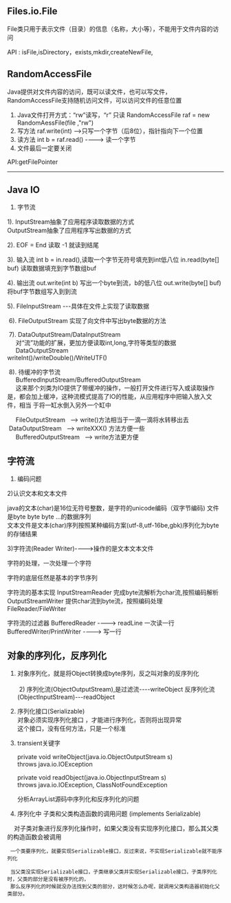 ## Files.io.File

File类只用于表示文件（目录）的信息（名称，大小等），不能用于文件内容的访问

API : isFile,isDirectory，exists,mkdir,createNewFile,
## RandomAccessFile
Java提供对文件内容的访问，既可以读文件，也可以写文件，RandomAccessFile支持随机访问文件，可以访问文件的任意位置
1. Java文件打开方式：“rw”读写，“r” 只读
RandomAccessFile raf = new RandomAessFile(file ,"rw")
2. 写方法
  raf.write(int)  -->只写一个字节（后8位），指针指向下一个位置
3. 读方法
  int b = raf.read() ----> 读一个字节
4. 文件最后一定要关闭

API:getFilePointer

-----------------
##  Java IO
1. 字节流
   
  1). InputStream抽象了应用程序读取数据的方式  
      OutputStream抽象了应用程序写出数据的方式
        
  2). EOF = End 读取 -1 就读到结尾
    
  3). 输入流
    int b = in.read(),读取一个字节无符号填充到int低八位
    in.read(byte[] buf) 读取数据填充到字节数组buf
      
  4). 输出流
    out.write(int b) 写出一个byte到流，b的低八位
    out.write(byte[] buf) 将buf字节数组写入到到流
      
  5). FileInputStream ---具体在文件上实现了读取数据
  
  6). FileOutputStream 实现了向文件中写出byte数据的方法

  7). DataOutputStream/DataInputStream    
      对“流”功能的扩展，更加方便读取int,long,字符等类型的数据  
      DataOutputStream  
        writeInt()/writeDouble()/WriteUTF()  
        
  8). 待缓冲的字节流  
      BufferedInputStream/BufferedOutputStream  
      这来那个刘类为IO提供了带缓冲的操作，一般打开文件进行写入或读取操作是，都会加上缓冲，这种流模式提高了IO的性能，从应用程序中把输入放入文件，相当
      于将一缸水倒入另外一个缸中   
      
      FileOutputStream   --> write()方法相当于一滴一滴将水转移出去
      DataOutputStream   --> writeXXX() 方法方便一些  
      BufferedOutputStream   --> write方法更方便

## 字符流
 1) 编码问题 
  
 2)认识文本和文本文件 
 
 java的文本(char)是16位无符号整数，是字符的unicode编码（双字节编码)
    文件是byte byte byte ...的数据序列  
    文本文件是文本(char)序列按照某种编码方案(utf-8,utf-16be,gbk)序列化为byte的存储结果  
    
 3)字符流(Reader Writer)---->操作的是文本文本文件
 
  字符的处理，一次处理一个字符  
  
  字符的底层任然是基本的字节序列
  
  字符流的基本实现
     InputStreamReader   完成byte流解析为char流,按照编码解析
     OutputStreamWriter  提供char流到byte流，按照编码处理  
     FileReader/FileWriter
         
   字符流的过滤器
     BufferedReader   ----> readLine 一次读一行
     BufferedWriter/PrintWriter   ----> 写一行    

## 对象的序列化，反序列化   
  
  1) 对象序列化，就是将Object转换成byte序列，反之叫对象的反序列化   
     
  2) 序列化流(ObjectOutputStream),是过滤流----writeObject
     反序列化流(ObjectInputStream)---readObject
   
  3) 序列化接口(Serializable)   
     对象必须实现序列化接口 ，才能进行序列化，否则将出现异常    
     这个接口，没有任何方法，只是一个标准
   
  4) transient关键字    
  
      private void writeObject(java.io.ObjectOutputStream s)    
              throws java.io.IOException
                
      private void readObject(java.io.ObjectInputStream s)  
              throws java.io.IOException, ClassNotFoundException    
  
     分析ArrayList源码中序列化和反序列化的问题

  5) 序列化中 子类和父类构造函数的调用问题 (implements Serializable)  
  
     对子类对象进行反序列化操作时，如果父类没有实现序列化接口，那么其父类的构造函数会被调用    
     
     一个类要序列化，就要实现Serializable接口，反过来说，不实现Serializable就不能序列化

     当父类没实现Serializable接口，子类继承父类并实现Serializable接口，子类序列化时，父类的部分是没有被序列化的，
     那么反序列化的时候就没办法找到父类的部分，这时候怎么办呢，就调用父类构造器初始化父类部分。
